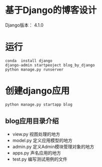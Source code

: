# 基于Django的博客设计

Django版本： 4.1.0

# 运行

```shell script
conda  install django
django-admin startpeoject blog_by_django
python manage.py runserver
```

# 创建django应用

```shell script
python manage.py startapp blog
```

## blog应用目录介绍

- view.py 视图处理的地方
- model.py 定义应用模型的地方
- admin.py 定义Admin模块管理对象的地方
- apps.py 声名应用的地方
- test.py 编写测试用例的文件

